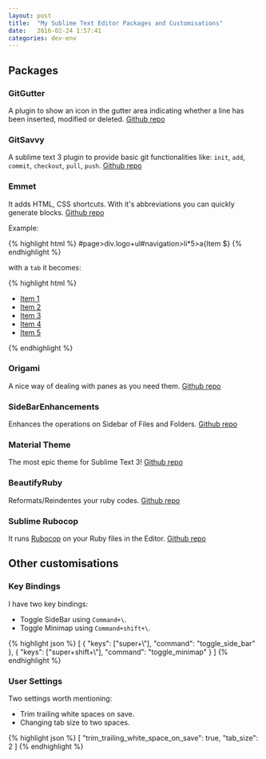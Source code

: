 ```yaml
---
layout: post
title:  "My Sublime Text Editor Packages and Customisations"
date:   2016-02-24 1:57:41
categories: dev-env
---
```

## **Packages**

### GitGutter
A plugin to show an icon in the gutter area indicating whether a line has been inserted, modified or deleted.
[Github repo](https://github.com/jisaacks/GitGutter)

### GitSavvy
A sublime text 3 plugin to provide basic git functionalities like: `init`, `add`, `commit`, `checkout`, `pull`, `push`.
[Github repo](https://github.com/divmain/GitSavvy)

### Emmet
It adds HTML, CSS shortcuts. With it's abbreviations you can quickly generate blocks.
[Github repo](https://github.com/sergeche/emmet-sublime)

Example:

{% highlight html %}
#page>div.logo+ul#navigation>li*5>a{Item $}
{% endhighlight %}

with a `tab` it becomes:

{% highlight html %}
<div id="page">
    <div class="logo"></div>
    <ul id="navigation">
        <li><a href="">Item 1</a></li>
        <li><a href="">Item 2</a></li>
        <li><a href="">Item 3</a></li>
        <li><a href="">Item 4</a></li>
        <li><a href="">Item 5</a></li>
    </ul>
</div>
</code>
</pre>
{% endhighlight %}

### Origami
A nice way of dealing with panes as you need them.
[Github repo](https://github.com/SublimeText/Origami)

### SideBarEnhancements
Enhances the operations on Sidebar of Files and Folders.
[Github repo](https://github.com/titoBouzout/SideBarEnhancements)

### Material Theme
The most epic theme for Sublime Text 3!
[Github repo](https://github.com/equinusocio/material-theme)

### BeautifyRuby
Reformats/Reindentes your ruby codes.
[Github repo](https://github.com/CraigWilliams/BeautifyRuby)

### Sublime Rubocop
It runs [Rubocop](https://github.com/bbatsov/rubocop) on your Ruby files in the Editor.
[Github repo](https://github.com/pderichs/sublime_rubocop)

## **Other customisations**

### Key Bindings
I have two key bindings:

- Toggle SideBar using `Command+\`.
- Toggle Minimap using `Command+shift+\`.

{% highlight json %}
[
	{ "keys": ["super+\\"], "command": "toggle_side_bar" },
	{ "keys": ["super+shift+\\"], "command": "toggle_minimap" }
]
{% endhighlight %}

### User Settings
Two settings worth mentioning:

- Trim trailing white spaces on save.
- Changing tab size to two spaces.

{% highlight json %}
[
	"trim_trailing_white_space_on_save": true,
	"tab_size": 2
]
{% endhighlight %}




